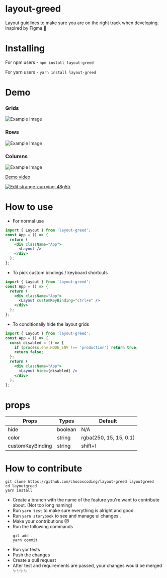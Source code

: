 # layout-greed

Layout guidlines to make sure you are on the right track when developing.
Inspired by Figma 💄

# Installing

For npm users - `npm install layout-greed`

For yarn users - `yarn install layout-greed`

# Demo
 ### Grids
![Example Image](https://res.cloudinary.com/chocoscoding/image/upload/v1694645658/Web_capture_13-9-2023_234458_localhost_p9erja.jpg)
 ### Rows
![Example Image](https://res.cloudinary.com/chocoscoding/image/upload/v1694645657/Web_capture_13-9-2023_234614_localhost_y9gi6x.jpg)
 ### Columns
![Example Image](https://res.cloudinary.com/chocoscoding/image/upload/v1694645658/Web_capture_13-9-2023_234636_localhost_pc6zkk.jpg)

[Demo video](https://res.cloudinary.com/chocoscoding/video/upload/v1694686302/Untitled_1_wvxzdx.mp4)



[![Edit strange-currying-48g5tr](https://codesandbox.io/static/img/play-codesandbox.svg)](https://codesandbox.io/s/strange-currying-48g5tr?fontsize=14&hidenavigation=1&theme=dark)

# How to use

- For normal use

```jsx
import { Layout } from 'layout-greed';
const App = () => {
  return (
    <div className="App">
      <Layout />
    </div>
  );
};
```

- To pick custom bindings / keyboard shortcuts

```jsx
import { Layout } from 'layout-greed';
const App = () => {
  return (
    <div className="App">
      <Layout customKeyBinding="ctrl+e" />
    </div>
  );
};
```

- To conditionally hide the layout grids

```jsx
import { Layout } from 'layout-greed';
const App = () => {
  const disabled = () => {
    if (process.env.NODE_ENV !== 'production') return true;
    return false;
  };
  return (
    <div className="App">
      <Layout hide={disabled} />
    </div>
  );
};
```

# <Layout/> props

| Props            | Types   | Default                |
| ---------------- | ------- | ---------------------- |
| hide             | boolean | N/A                    |
| color            | string  | rgba(250, 15, 15, 0.1) |
| customKeyBinding | string  | shift+l                |

# How to contribute

```
git clone https://github.com/chocoscoding/layout-greed layoutgreed
cd layoutgreed
yarn install
```

- Create a branch with the name of the feature you're want to contribute about. (Not too long naming)
- Run `yarn test` to make sure everything is alright and good.
- Run `yarn storybook` to see and manage ui changes .
- Make your contributions 😻
- Run the following commands
  ```
  git add .
  yarn commit
  ```
- Run yor tests
- Push the changes
- Create a pull request
- After test and requirements are passed, your changes would be merged ✨✨✨✨
